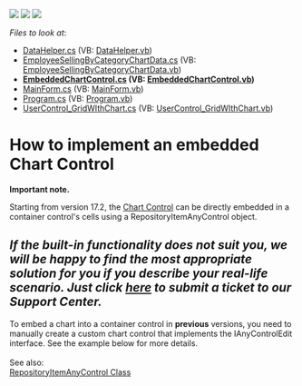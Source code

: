 <!-- default badges list -->
![](https://img.shields.io/endpoint?url=https://codecentral.devexpress.com/api/v1/VersionRange/128629478/14.2.3%2B)
[![](https://img.shields.io/badge/Open_in_DevExpress_Support_Center-FF7200?style=flat-square&logo=DevExpress&logoColor=white)](https://supportcenter.devexpress.com/ticket/details/T186700)
[![](https://img.shields.io/badge/📖_How_to_use_DevExpress_Examples-e9f6fc?style=flat-square)](https://docs.devexpress.com/GeneralInformation/403183)
<!-- default badges end -->
<!-- default file list -->
*Files to look at*:

* [DataHelper.cs](./CS/dxSample_IAnyControl/Grid%20Data/DataHelper.cs) (VB: [DataHelper.vb](./VB/dxSample_IAnyControl/Grid%20Data/DataHelper.vb))
* [EmployeeSellingByCategoryChartData.cs](./CS/dxSample_IAnyControl/Grid%20Data/EmployeeSellingByCategoryChartData.cs) (VB: [EmployeeSellingByCategoryChartData.vb](./VB/dxSample_IAnyControl/Grid%20Data/EmployeeSellingByCategoryChartData.vb))
* **[EmbeddedChartControl.cs](./CS/dxSample_IAnyControl/IAny%20Files/EmbeddedChartControl.cs) (VB: [EmbeddedChartControl.vb](./VB/dxSample_IAnyControl/IAny%20Files/EmbeddedChartControl.vb))**
* [MainForm.cs](./CS/dxSample_IAnyControl/MainForm.cs) (VB: [MainForm.vb](./VB/dxSample_IAnyControl/MainForm.vb))
* [Program.cs](./CS/dxSample_IAnyControl/Program.cs) (VB: [Program.vb](./VB/dxSample_IAnyControl/Program.vb))
* [UserControl_GridWIthChart.cs](./CS/dxSample_IAnyControl/UserControl_GridWIthChart.cs) (VB: [UserControl_GridWIthChart.vb](./VB/dxSample_IAnyControl/UserControl_GridWIthChart.vb))
<!-- default file list end -->
# How to implement an embedded Chart Control 

<p><strong>Important note.</strong></p>

Starting from version 17.2, the <a href="https://documentation.devexpress.com/#WindowsForms/CustomDocument8117">Chart Control</a> can be directly embedded in a container control's cells using a RepositoryItemAnyControl object.

## ***If the built-in functionality does not suit you, we will be happy to find the most appropriate solution for you if you describe your real-life scenario. Just click <a href="https://www.devexpress.com/Support/Center/Question/Create">here</a> to submit a ticket to our Support Center.***

To embed a chart into a container control in **previous** versions, you need to manually create a custom chart control that implements the IAnyControlEdit interface. See the example below for more details.<br><br>See also:<br><a href="https://documentation.devexpress.com/#WindowsForms/clsDevExpressXtraEditorsCustomEditorRepositoryItemAnyControltopic">RepositoryItemAnyControl Class</a>

<br/>
